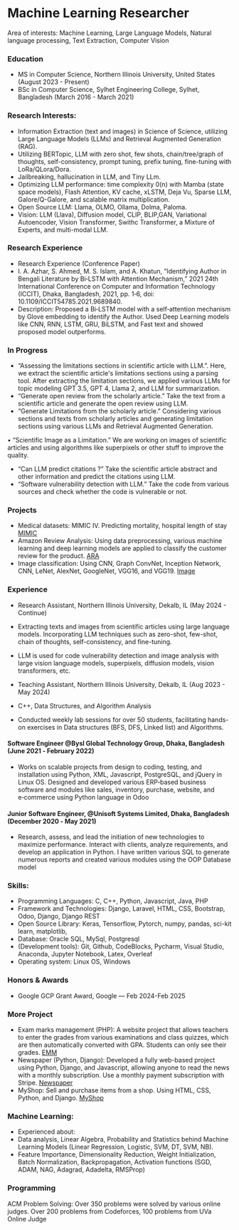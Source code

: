 # Machine Learning Researcher
Area of interests: Machine Learning, Large Language Models, Natural language processing, Text Extraction, Computer Vision





### Education
- MS in Computer Science, Northern Illinois University, United States (August 2023 - Present)
- BSc in Computer Science, Sylhet Engineering College, Sylhet, Bangladesh (March 2016 - March 2021)

### Research Interests:
- Information Extraction (text and images) in Science of Science, utilizing Large Language Models (LLMs) and Retrieval Augmented Generation (RAG).
- Utilizing BERTopic, LLM with zero shot, few shots, chain/tree/graph of thoughts, self-consistency, prompt tuning, prefix tuning, fine-tuning with LoRa/QLora/Dora. 
- Jailbreaking, hallucination in LLM, and Tiny LLm. 
- Optimizing LLM performance: time complexity 0(n) with Mamba (state space models), Flash Attention, KV cache, xLSTM, Deja Vu, Sparse LLM, Galore/Q-Galore, and scalable matrix multiplication.
- Open Source LLM: Llama, OLMO, Ollama, Dolma, Paloma.
- Vision: LLM (Llava), Diffusion model, CLIP, BLIP,GAN, Variational Autoencoder, Vision Transformer, Swithc Transformer, a Mixture of Experts, and multi-modal LLM.   

### Research Experience
- Research Experience (Conference Paper)
- I. A. Azhar, S. Ahmed, M. S. Islam, and A. Khatun, ”Identifying Author in Bengali Literature by Bi‑LSTM with Attention Mechanism,”
  2021 24th International Conference on Computer and Information Technology (ICCIT), Dhaka, Bangladesh, 2021,
  pp. 1‑6, doi: 10.1109/ICCIT54785.2021.9689840.
- Description: Proposed a Bi‑LSTM model with a self‑attention mechanism by Glove embedding to identify the Author. Used Deep Learning models like CNN, RNN, LSTM, GRU, BiLSTM, and Fast text and showed
   proposed model outperforms.
  
### In Progress
- “Assessing the limitations sections in scientific article with LLM.”. Here, we extract the scientific article's limitations sections using a parsing tool. After extracting the limitation sections, we applied various LLMs for topic modeling GPT 3.5, GPT 4, Llama 2, and LLM for summarization.
- “Generate open review from the scholarly article.” Take the text from a scientific article and generate the open review using LLM.
- “Generate Limitations from the scholarly article.” Considering various sections and texts from scholarly articles and generating limitation sections using various LLMs and Retrieval Augmented Generation.
<!-- - “Design a scientific paper architecture/flowcharts from texts with LLM.” Take images with captions from scientific articles and train a vision language multimodal LLM. Then, take the caption and generate the flowcharts or architecture of the research paper. -->
• “Scientific Image as a Limitation.” We are working on images of scientific articles and using algorithms like
superpixels or other stuff to improve the quality.
- “Can LLM predict citations ?” Take the scientific article abstract and other information and predict the
citations using LLM.
- “Software vulnerability detection with LLM.” Take the code from various sources and check whether the code is
vulnerable or not.
<!-- “Instagram image captioning”. Take the images from Instagram, generate the caption using a vision transformer, and check the original caption as a ground truth. -->


### Projects
- Medical datasets: MIMIC IV. Predicting mortality, hospital length of stay [MIMIC](https://github.com/IbrahimAlAzhar/Work-on-Medical-data-MIMIC-IV-)
- Amazon Review Analysis: Using data preprocessing, various machine learning
and deep learning models are applied to classify the customer review for the product. [ARA](https://github.com/IbrahimAlAzhar/Amazon_Review_Analysis_ML/)
- Image classification: Using CNN, Graph ConvNet, Inception Network, CNN, LeNet, AlexNet, GoogleNet, VGG16, and VGG19. [Image](https://github.com/IbrahimAlAzhar/MachineLearningWorks%7D%7Bhttps://github/Machine-Learning-works)
<!-- Classification on IMDB, MNIST, Iris dataset: Used several Machine learning models such as KNN, Naive Bayes, Linear Regression, Decision Tree, Ensemble Learning, and various deep learning models like CNN, RNN, GRU, -->
<!-- and BiLSTM classify. Online Newspaper: It is a web‑based project using Python, Django, and Javascript, and anyone can read news with a monthly subscription. Apply CNN, LeNet, AlexNet, GoogleNet, ResNet, VGG16, and -->
<!-- VGG19 models as well as transfer learning model on image data -->



### Experience
- Research Assistant, Northern Illinois University, Dekalb, IL (May 2024 - Continue)
- Extracting texts and images from scientific articles using large language models. Incorporating LLM techniques
such as zero-shot, few-shot, chain of thoughts, self-consistency, and fine-tuning.
- LLM is used for code vulnerability detection and image analysis with large vision language models, superpixels, diffusion models, vision transformers, etc.

- Teaching Assistant, Northern Illinois University, Dekalb, IL (Aug 2023 - May 2024)
- C++, Data Structures, and Algorithm Analysis
- Conducted weekly lab sessions for over 50 students, facilitating hands-on exercises in Data structures (BFS, DFS, Linked list) and Algorithms.

#### Software Engineer @Bysl Global Technology Group, Dhaka, Bangladesh (June 2021 ‑ February 2022)
 - Works on scalable projects from design to coding, testing, and installation using Python, XML, Javascript, PostgreSQL, and
jQuery in Linux OS. Designed and developed various ERP‑based business software and modules like sales, inventory,
purchase, website, and e‑commerce using Python language in Odoo

#### Junior Software Engineer, @Unisoft Systems Limited, Dhaka, Bangladesh (December 2020 ‑ May 2021)
- Research, assess, and lead the initiation of new technologies to maximize performance. Interact with clients, analyze
requirements, and develop an application in Python. I have written various SQL to generate numerous reports and created
various modules using the OOP Database model

### Skills: 
- Programming Languages: C, C++, Python, Javascript, Java, PHP
- Framework and Technologies: Django, Laravel, HTML, CSS, Bootstrap, Odoo, Django, Django REST 
- Open Source Library: Keras, Tensorflow, Pytorch, numpy, pandas, sci-kit learn, matplotlib,
- Database: Oracle SQL, MySql, Postgresql
- (Development tools): Git, Github, CodeBlocks, Pycharm, Visual Studio, Anaconda, Jupyter Notebook, Latex, Overleaf
- Operating system: Linux OS, Windows

### Honors & Awards
- Google GCP Grant Award, Google — Feb 2024-Feb 2025

### More Project
<!-- - Music store website (Python, Django, Javascript): Visitors who pay a fee can access, listen, share, and download the music on the website of a music store.[Music](https://github.com/IbrahimAlAzhar/MusicStoreWebsite) -->
- Exam marks management (PHP): A website project that allows teachers to enter the grades from various examinations and class quizzes,
which are then automatically converted with GPA. Students can only see their grades. [EMM](https://github.com/IbrahimAlAzhar/ExamMarksManagement)
- Newspaper (Python, Django): Developed a fully web-based project using Python, Django, and Javascript, allowing anyone to read the news with a monthly
subscription. Use a monthly payment subscription with Stripe.  [Newspaper](https://github.com/IbrahimAlAzhar/NewsPaper)
- MyShop: Sell and purchase items from a shop. Using HTML, CSS, Python, and Django. [MyShop](https://github.com/IbrahimAlAzhar/Myshop)
 

### Machine Learning:
- Experienced about:
- Data analysis, Linear Algebra, Probability and Statistics behind Machine Learning Models (Linear Regression, Logistic, SVM, DT, SVM, NB).
- Feature Importance, Dimensionality Reduction, Weight Initialization, Batch Normalization, Backpropagation, Activation functions (SGD, ADAM, NAG, Adagrad, Adadelta, RMSProp) 

### Programming
ACM Problem Solving: Over 350 problems were solved by various online judges. Over 200 problems from Codeforces,
100 problems from UVa Online Judge
